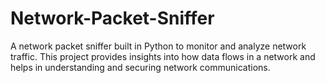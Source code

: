 # Network-Packet-Sniffer
A network packet sniffer built in Python to monitor and analyze network traffic. This project provides insights into how data flows in a network and helps in understanding and securing network communications.
